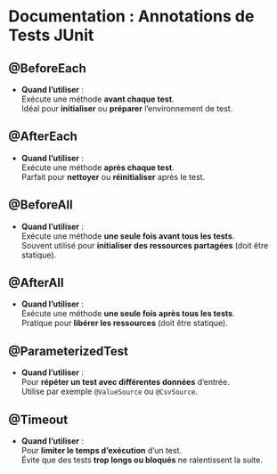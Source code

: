 # Documentation : Annotations de Tests JUnit

## @BeforeEach
- **Quand l’utiliser** :  
  Exécute une méthode **avant chaque test**.  
  Idéal pour **initialiser** ou **préparer** l’environnement de test.

## @AfterEach
- **Quand l’utiliser** :  
  Exécute une méthode **après chaque test**.  
  Parfait pour **nettoyer** ou **réinitialiser** après le test.

## @BeforeAll
- **Quand l’utiliser** :  
  Exécute une méthode **une seule fois avant tous les tests**.  
  Souvent utilisé pour **initialiser des ressources partagées** (doit être statique).

## @AfterAll
- **Quand l’utiliser** :  
  Exécute une méthode **une seule fois après tous les tests**.  
  Pratique pour **libérer les ressources** (doit être statique).

## @ParameterizedTest
- **Quand l’utiliser** :  
  Pour **répéter un test avec différentes données** d’entrée.  
  Utilise par exemple `@ValueSource` ou `@CsvSource`.

## @Timeout
- **Quand l’utiliser** :  
  Pour **limiter le temps d’exécution** d’un test.  
  Évite que des tests **trop longs ou bloqués** ne ralentissent la suite.
